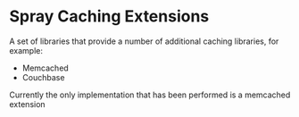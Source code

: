 # Spray Caching Extensions #

A set of libraries that provide a number of additional caching libraries, for example:

- Memcached
- Couchbase

Currently the only implementation that has been performed is a memcached extension